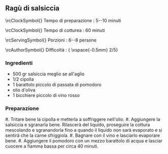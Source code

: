 ## Ragù di salsiccia 

\rcClockSymbol{} Tempo di preparazione
: 5--10 minuti

\rcClockSymbol{} Tempo di cotturea
: 60 minuti

\rcServingSymbol{} Porzioni
: 6--8 persone

\rcAuthorSymbol{} Difficoltà
: { \vspace{-0.5mm} 2/5}

### Ingredienti

- 500 gr salsiccia meglio se all'aglio
- 1/2 cipolla
- 1 barattolo piccolo di passata di pomodoro 
- olio d'oliva 
- 1 bicchiere piccolo di vino rosso

### Preparazione
#. Tritare bene la cipolla e metterla a soffriggere nell'olio.
#. Aggiungere la salsiccia e sgranarla bene. Rilascerà del liquido, proseguire la cottura mescolando e sgranandorla fino a quando il liquido non sarà evaporato e si sentirà che la carne sfriggiola. 
#. Bagnare con il vino e lasciarlo evaporare bene.
#. Aggiungere il pomodoro con un mezzo barattolo di acqua e lasciar cuocere a fiamma bassa per circa 40 minuti.
